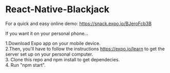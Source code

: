 # React-Native-Blackjack

For a quick and easy online demo: https://snack.expo.io/BJeroFcb3B

If you want it on your personal phone... 

1.Download Expo app on your mobile device. <br >
2.Then, you'll have to follow the instructions https://expo.io/learn to get the server set up on your personal computer. <br >
3. Clone this repo and npm install to get dependecies. <br >
4. Run "npm start". <br >




